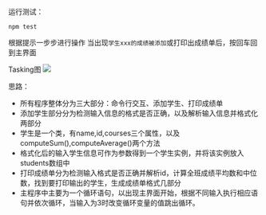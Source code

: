 运行测试：
```
npm test
```
根据提示一步步进行操作
当出现`学生xxx的成绩被添加`或打印出成绩单后，按回车回到主界面

Tasking图
![](http://ww1.sinaimg.cn/large/006cGFXaly1fyvpoe4kqkj30p50hejsb.jpg)

思路：
- 所有程序整体分为三大部分：命令行交互、添加学生、打印成绩单
- 添加学生部分分为检测输入信息的格式是否正确，以及解析输入信息并格式化两部分
- 学生是一个类，有name,id,courses三个属性，以及computeSum(),computeAverage()两个方法
- 格式化后的输入学生信息可作为参数得到一个学生实例，并将该实例放入students数组中
- 打印成绩单分为检测输入格式是否正确并解析id，计算全班成绩平均数和中位数，找到要打印输出的学生，生成成绩单格式几部分
- 主程序中主要为一个循环语句，以出现主界面开始，根据不同输入执行相应语句并依次循环，当输入为3时改变循环变量的值跳出循环。